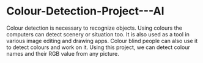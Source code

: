 # Colour-Detection-Project---AI
Colour detection is necessary to recognize objects. Using colours the computers can detect scenery or situation too. It is also used as a tool in various image editing and drawing apps. Colour blind people can also use it to detect colours and work on it. Using this project, we can detect colour names and their RGB value from any picture.
